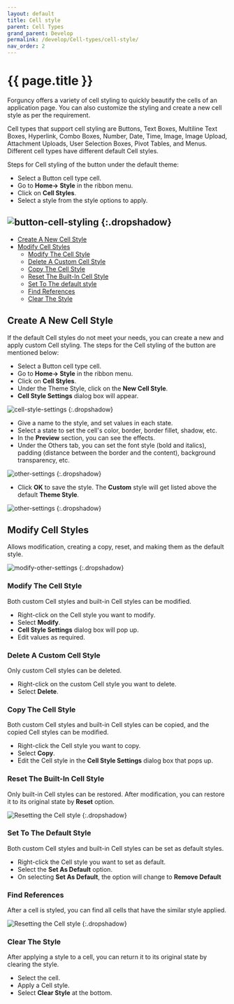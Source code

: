 ```yaml
---
layout: default
title: Cell style
parent: Cell Types
grand_parent: Develop
permalink: /develop/Cell-types/cell-style/
nav_order: 2
---
```


# {{ page.title }}

Forguncy offers a variety of cell styling to quickly beautify the cells of an application page.
You can also customize the styling and create a new cell style as per the requirement.

Cell types that support cell styling are Buttons, Text Boxes, Multiline Text Boxes, Hyperlink, Combo Boxes, Number, Date, Time, Image, Image Upload, Attachment Uploads, User Selection Boxes, Pivot Tables, and Menus. Different cell types have different default Cell styles.

Steps for Cell styling of the button under the default theme:
- Select a Button cell type cell.
- Go to **Home-> Style** in the ribbon menu.
- Click on **Cell Styles**.
- Select a style from the style options to apply.

![button-cell-styling](/assets/images/product-images/button-cell-styling.png)
{:.dropshadow}
---

- [Create A New Cell Style](#create-a-new-cell-style)
- [Modify Cell Styles](#manipulated-cell-styles)
    - [Modify The Cell Style](#modify-the-cell-style)
    - [Delete A Custom Cell Style](#delete-a-custom-cell-style)
    - [Copy The Cell Style](#copy-the-cell-style)
    - [Reset The Built-In Cell Style](#reset-thebuilt-in-cell-style)
    - [Set To The default style](#set-to-the-default-style)
    - [Find References](#find-references)
    - [Clear The Style](#clear-the-style)

## Create A New Cell Style

If the default Cell styles do not meet your needs, you can create a new and apply custom Cell styling.
The steps for the Cell styling of the button are mentioned below:
- Select a Button cell type cell.
- Go to **Home-> Style** in the ribbon menu.
- Click on **Cell Styles**.
- Under the Theme Style, click on the **New Cell Style**.
- **Cell Style Settings** dialog box will appear.

![cell-style-settings](/assets/images/product-images/cell-style-settings.png)
{:.dropshadow}

- Give a name to the style, and set values in each state.
- Select a state to set the cell's color, border, border fillet, shadow, etc. 
- In the **Preview** section, you can see the effects.
- Under the Others tab, you can set the font style (bold and italics), padding (distance between the border and the content), background transparency, etc.

![other-settings](/assets/images/product-images/cell-style-settings-other.png)
{:.dropshadow}

- Click **OK** to save the style. The **Custom** style will get listed above the default **Theme Style**.

![other-settings](/assets/images/product-images/custom-cell-style.png)
{:.dropshadow}

## Modify Cell Styles
Allows modification, creating a copy, reset, and making them as the default style.

![modify-other-settings](/assets/images/product-images/modify-custom-cell-style.png)
{:.dropshadow}

### Modify The Cell Style
Both custom Cell styles and built-in Cell styles can be modified.
- Right-click on the Cell style you want to modify.
- Select **Modify**. 
- **Cell Style Settings** dialog box will pop up.
- Edit values as required.

### Delete A Custom Cell Style
Only custom Cell styles can be deleted.

- Right-click on the custom Cell style you want to delete.
- Select **Delete**.

### Copy The Cell Style
Both custom Cell styles and built-in Cell styles can be copied, and the copied Cell styles can be modified.
- Right-click the Cell style you want to copy. 
- Select **Copy**.
- Edit the Cell style in the **Cell Style Settings** dialog box that pops up.

### Reset The Built-In Cell Style
Only built-in Cell styles can be restored. After modification, you can restore it to its original state by **Reset** option.

![Resetting the Cell style](/assets/images/product-images/reset-cell-style.png)
{:.dropshadow}

### Set To The Default Style
Both custom Cell styles and built-in Cell styles can be set as default styles.
- Right-click the Cell style you want to set as default. 
- Select the **Set As Default** option.
- On selecting **Set As Default**, the option will change to **Remove Default**

### Find References
After a cell is styled, you can find all cells that have the similar style applied.

![Resetting the Cell style](/assets/images/product-images/find-references-cell-styling.png)
{:.dropshadow}

### Clear The Style
After applying a style to a cell, you can return it to its original state by clearing the style.
- Select the cell.
- Apply a Cell style.
- Select **Clear Style** at the bottom.


